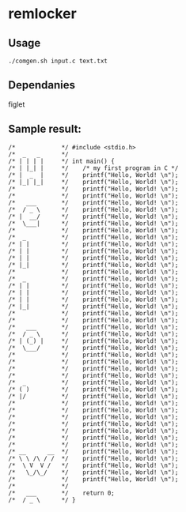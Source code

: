 # remlocker

## Usage

    ./comgen.sh input.c text.txt

## Dependanies

figlet

## Sample result:


    /*             */ #include <stdio.h>
    /*  _   _      */ 
    /* | | | |     */ int main() {
    /* | |_| |     */    /* my first program in C */
    /* |  _  |     */    printf("Hello, World! \n");
    /* |_| |_|     */    printf("Hello, World! \n"); 
    /*             */    printf("Hello, World! \n");
    /*             */    printf("Hello, World! \n");
    /*   ___       */    printf("Hello, World! \n");
    /*  / _ \      */    printf("Hello, World! \n");
    /* |  __/      */    printf("Hello, World! \n");
    /*  \___|      */    printf("Hello, World! \n");
    /*             */    printf("Hello, World! \n");
    /*  _          */    printf("Hello, World! \n");
    /* | |         */    printf("Hello, World! \n");
    /* | |         */    printf("Hello, World! \n");
    /* | |         */    printf("Hello, World! \n");
    /* |_|         */    printf("Hello, World! \n");
    /*             */    printf("Hello, World! \n");
    /*  _          */    printf("Hello, World! \n");
    /* | |         */    printf("Hello, World! \n");
    /* | |         */    printf("Hello, World! \n");
    /* | |         */    printf("Hello, World! \n");
    /* |_|         */    printf("Hello, World! \n");
    /*             */    printf("Hello, World! \n");
    /*             */    printf("Hello, World! \n");
    /*   ___       */    printf("Hello, World! \n");
    /*  / _ \      */    printf("Hello, World! \n");
    /* | (_) |     */    printf("Hello, World! \n");
    /*  \___/      */    printf("Hello, World! \n");
    /*             */    printf("Hello, World! \n");
    /*             */    printf("Hello, World! \n");
    /*             */    printf("Hello, World! \n");
    /*             */    printf("Hello, World! \n");
    /*  _          */    printf("Hello, World! \n");
    /* ( )         */    printf("Hello, World! \n");
    /* |/          */    printf("Hello, World! \n");
    /*             */    printf("Hello, World! \n");
    /*             */    printf("Hello, World! \n");
    /*             */    printf("Hello, World! \n");
    /*             */    printf("Hello, World! \n");
    /*             */    printf("Hello, World! \n");
    /*             */    printf("Hello, World! \n");
    /*             */    printf("Hello, World! \n");
    /* __      __  */    printf("Hello, World! \n");
    /* \ \ /\ / /  */    printf("Hello, World! \n");
    /*  \ V  V /   */    printf("Hello, World! \n");
    /*   \_/\_/    */    printf("Hello, World! \n");
    /*             */    printf("Hello, World! \n");
    /*             */ 
    /*   ___       */    return 0;
    /*  / _ \      */ }
   
  
